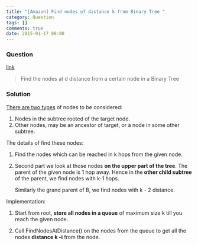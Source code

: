 ```yaml
---
title: "[Amazon] Find nodes of distance k from Binary Tree "
category: Question
tags: []
comments: true
date: 2015-01-17 00:00
---
```



### Question

[link](http://www.careercup.com/question?id=15069740)

> Find the nodes at d distance from a certain node in a Binary Tree

### Solution

[There are two types](http://www.geeksforgeeks.org/print-nodes-distance-k-given-node-binary-tree/) of nodes to be considered:

1. Nodes in the subtree rooted of the target node.
1. Other nodes, may be an ancestor of target, or a node in some other subtree.

The details of find these nodes:

1. Find the nodes which can be reached in k hops from the given node.

2. Second part we look at those nodes **on the upper part of the tree**. The parent of the given node is 1 hop away. Hence in the **other child subtree** of the parent, we find nodes with k-1 hops.

   Similarly the grand parent of B, we find nodes with k - 2 distance.

Implementation:

1. Start from root, **store all nodes in a queue** of maximum size k till you reach the given node.

1. Call FindNodesAtDistance() on the nodes from the queue to get all the nodes **distance k -i** from the node.
